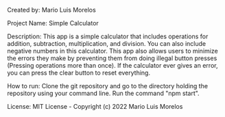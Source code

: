 Created by: Mario Luis Morelos

Project Name: Simple Calculator

Description:
This app is a simple calculator that includes operations for addition, subtraction, multiplication, and division.
You can also include negative numbers in this calculator.
This app also allows users to minimize the errors they make by preventing them from doing illegal button presses (Pressing operations more than once).
If the calculator ever gives an error, you can press the clear button to reset everything.

How to run:
Clone the git repository and go to the directory holding the repository using your command line. Run the command "npm start".

License:
MIT License - Copyright (c) 2022 Mario Luis Morelos
